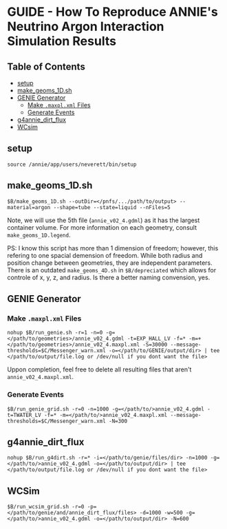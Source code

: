 # **GUIDE - How To Reproduce ANNIE's Neutrino Argon Interaction Simulation Results**

## Table of Contents
- [setup](#setup)
- [make_geoms_1D.sh](#make_geoms_1Dsh)
- [GENIE Generator](#genie-generator)
    - [Make `.maxpl.xml` Files](#make-maxplxml-files)
    - [Generate Events](#generate-events)
- [g4annie_dirt_flux](#g4annie_dirt_flux)
- [WCsim](#wcsim)

## **setup**
```
source /annie/app/users/neverett/bin/setup
```

## **make_geoms_1D.sh**
```
$B/make_geoms_1D.sh --outDir=</pnfs/.../path/to/output> --material=argon --shape=tube --state=liquid --nFiles=5
```
Note, we will use the 5th file (`annie_v02_4.gdml`) as it has the largest container volume. For more information on each geometry, consult `make_geoms_1D.legend`.

PS: I know this script has more than 1 dimension of freedom; however, this refering to one spacial demension of freedom. While both radius and position change between geometries, they are independent parameters. There is an outdated `make_geoms_4D.sh` in `$B/depreciated` which allows for controle of x, y, z, and radius. Is there a better naming convension, yes.
 
## **GENIE Generator**

### **Make `.maxpl.xml` Files**
```
nohup $B/run_genie.sh -r=1 -n=0 -g=</path/to/geometries>/annie_v02_4.gdml -t=EXP_HALL_LV -f=* -m=+</path/to/geometries>/annie_v02_4.maxpl.xml -S=30000 --message-thresholds=$C/Messenger_warn.xml -o=</path/to/GENIE/output/dir> | tee </path/to/output/file.log or /dev/null if you dont want the file>
```
Uppon completion, feel free to delete all resulting files that aren't `annie_v02_4.maxpl.xml`.

### **Generate Events**
```
$B/run_genie_grid.sh -r=0 -n=1000 -g=</path/to/>annie_v02_4.gdml -t=TWATER_LV -f=* -m=</path/to/>annie_v02_4.maxpl.xml --message-thresholds=$C/Messenger_warn.xml -N=300
```

## **g4annie_dirt_flux**
```
nohup $B/run_g4dirt.sh -r=* -i=</path/to/genie/files/dir> -n=1000 -g=</path/to/>annie_v02_4.gdml -o=</path/to/output/dir> | tee </path/to/output/file.log or /dev/null if you dont want the file>
```

## **WCSim**
```
$B/run_wcsim_grid.sh -r=0 -p=</path/to/genie/and/annie_dirt_flux/files> -d=1000 -w=500 -g=</path/to/>annie_v02_4.gdml -o=</path/to/output/dir> -N=600
```